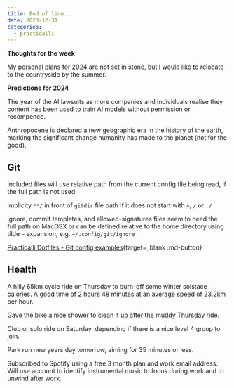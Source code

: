```yaml
---
title: End of line...
date: 2023-12-31
categories:
  - practicalli
---
```


**Thoughts for the week**

My personal plans for 2024 are not set in stone, but I would like to relocate to the countryside by the summer.


**Predictions for 2024**

The year of the AI lawsuits as more companies and individuals realise they content has been used to train AI models without permission or recompence.

Anthropocene is declared a new geographic era in the history of the earth, marking the significant change humanity has made to the planet (not for the good).

<!-- more -->

## Git 

Included files will use relative path from the current config file being read, if the full path is not used

implicity `**/` in front of `gitdir` file path if it does not start with `~`, `/` or `./`

ignore, commit templates, and allowed-signatures files seem to need the full path on MacOSX or can be defined relative to the home directory using tilde `~` expansion, e.g. `~/.config/git/ignore`

[Practicalli Dotfiles - Git config examples](https://github.com/practicalli/dotfiles/git){target=_blank .md-button}


## Health

A hilly 65km cycle ride on Thursday to burn-off some winter solstace calories. A good time of 2 hours 48 minutes at an average speed of 23.2km per hour.

Gave the bike a nice shower to clean it up after the muddy Thursday ride.

Club or solo ride on Saturday, depending if there is a nice level 4 group to join.

Park run new years day tomorrow, aiming for 35 minutes or less.

Subscribed to Spotify using a free 3 month plan and work email address.  Will use account to identify instrumental music to focus during work and to unwind after work.

